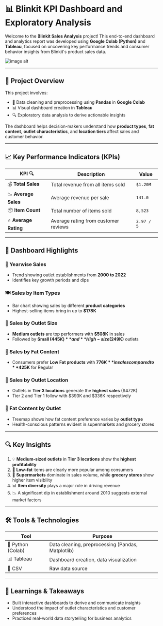 # 📊 Blinkit KPI Dashboard and Exploratory Analysis


Welcome to the **Blinkit Sales Analysis** project! This end-to-end dashboard and analytics report was developed using **Google Colab (Python)** and **Tableau**, focused on uncovering key performance trends and consumer behavior insights from Blinkit's product sales data.

![image alt](https://github.com/shreemathigs/Blinkit-Data-Analysis/blob/1d108901666e7a8ce129c330316e43f1e6a9ef67/blinkit%20(1).png)


---

## 📌 Project Overview

This project involves:
- 📑 Data cleaning and preprocessing using **Pandas** in **Google Colab**
- 📊 Visual dashboard creation in **Tableau**
- 🔍 Exploratory data analysis to derive actionable insights

The dashboard helps decision-makers understand how **product types**, **fat content**, **outlet characteristics**, and **location tiers** affect sales and customer behavior.

---

## 📈 Key Performance Indicators (KPIs)

| KPI 🔍               | Description                             | Value       |
|----------------------|------------------------------------------|-------------|
| 💰 **Total Sales**   | Total revenue from all items sold        | `$1.20M`    |
| 📉 **Average Sales** | Average revenue per sale                 | `141.0`     |
| 📦 **Item Count**    | Total number of items sold               | `8,523`     |
| ⭐ **Average Rating** | Average rating from customer reviews     | `3.97 / 5`  |

---

## 🎯 Dashboard Highlights

### 📅 Yearwise Sales
- Trend showing outlet establishments from **2000 to 2022**
- Identifies key growth periods and dips

### 🍽️ Sales by Item Types
- Bar chart showing sales by different **product categories**
- Highest-selling items bring in up to **$178K**

### 🏪 Sales by Outlet Size
- **Medium outlets** are top performers with **$508K** in sales
- Followed by **Small ($445K)** and **High-size ($249K)** outlets

### 🧈 Sales by Fat Content
- Consumers prefer **Low Fat products** with **$776K** in sales compared to **$425K** for Regular

### 📍 Sales by Outlet Location
- Outlets in **Tier 3 locations** generate the **highest sales** ($472K)
- Tier 2 and Tier 1 follow with $393K and $336K respectively

### 🧮 Fat Content by Outlet
- Treemap shows how fat content preference varies by **outlet type**
- Health-conscious patterns evident in supermarkets and grocery stores

---

## 🔍 Key Insights

1. 💡 **Medium-sized outlets** in **Tier 3 locations** show the **highest profitability**
2. 🥗 **Low-fat** items are clearly more popular among consumers
3. 🏬 **Supermarkets** dominate in sales volume, while **grocery stores** show higher item visibility
4. 📊 **Item diversity** plays a major role in driving revenue
5. 📉 A significant dip in establishment around 2010 suggests external market factors

---

## 🛠 Tools & Technologies

| Tool         | Purpose                                 |
|--------------|------------------------------------------|
| 🐍 Python (Colab) | Data cleaning, preprocessing (Pandas, Matplotlib) |
| 📊 Tableau    | Dashboard creation, data visualization  |
| 📁 CSV        | Raw data source                         |

---

## 🧠 Learnings & Takeaways

- Built interactive dashboards to derive and communicate insights
- Understood the impact of outlet characteristics and customer preferences
- Practiced real-world data storytelling for business analytics

